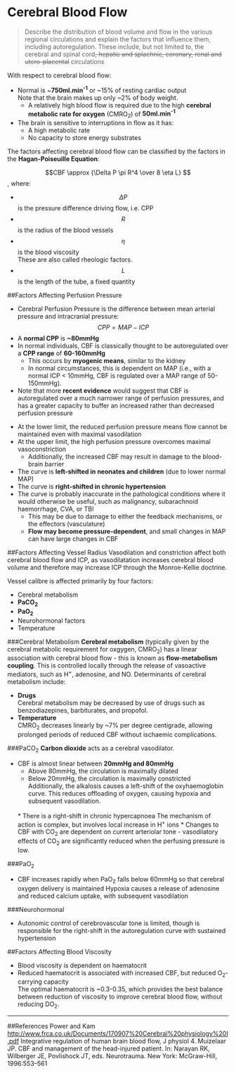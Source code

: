# Cerebral Blood Flow
> Describe the distribution of blood volume and flow in the various regional circulations and explain the factors that influence them, including autoregulation. These include, but not limited to, the cerebral and spinal cord~~, hepatic and splachnic, coronary, renal and utero-placental~~ circulations

With respect to cerebral blood flow:
* Normal is ~**750ml.min<sup>-1</sup>** or ~15% of resting cardiac output  
Note that the brain makes up only ~2% of body weight.
  * A relatively high blood flow is required due to the high **cerebral metabolic rate for oxygen** (CMRO<sub>2</sub>) of **50ml.min<sup>-1</sup>**
* The brain is sensitive to interruptions in flow as it has:
  *  A high metabolic rate
  *  No capacity to store energy substrates

The factors affecting cerebral blood flow can be classified by the factors in the **Hagan-Poiseuille Equation**:

$$CBF \approx {\Delta P \pi R^4 \over 8 \eta L} $$, where:
* $$\Delta P$$ is the pressure difference driving flow, i.e. CPP
* $$R$$ is the radius of the blood vessels
* $$\eta$$ is the blood viscosity  
These are also called rheologic factors.
* $$L$$ is the length of the tube, a fixed quantity

##Factors Affecting Perfusion Pressure
* Cerebral Perfusion Pressure is the difference between mean arterial pressure and intracranial pressure: $$CPP = MAP - ICP$$
* A **normal CPP** is **~80mmHg**
* In normal individuals, CBF is classically thought to be autoregulated over a **CPP range** of **60-160mmHg**
  * This occurs by **myogenic means**, similar to the kidney
  * In normal circumstances, this is dependent on MAP (i.e., with a normal ICP < 10mmHg, CBF is regulated over a MAP range of 50-150mmHg).
* Note that more **recent evidence** would suggest that CBF is autoregulated over a much narrower range of perfusion pressures, and has a greater capacity to buffer an increased rather than decreased perfusion pressure

<object data="resources\CPP-vs-CBF.svg" type="image/svg+xml"></object>


* At the lower limit, the reduced perfusion pressure means flow cannot be maintained even with maximal vasodilation
* At the upper limit, the high perfusion pressure overcomes maximal vasoconstriction
  *  Additionally, the increased CBF may result in damage to the blood-brain barrier
* The curve is **left-shifted in neonates and children** (due to lower normal MAP)
* The curve is **right-shifted in chronic hypertension**
* The curve is probably inaccurate in the pathological conditions where it would otherwise be useful, such as malignancy, subarachnoid haemorrhage, CVA, or TBI
  * This may be due to damage to either the feedback mechanisms, or the effectors (vasculature)
  * **Flow may become pressure-dependent**, and small changes in MAP can have large changes in CBF

##Factors Affecting Vessel Radius
Vasodilation and constriction affect both cerebral blood flow and ICP, as vasodilatation increases cerebral blood volume and therefore may increase ICP through the Monroe-Kellie doctrine.

Vessel calibre is affected primarily by four factors:
* Cerebral metabolism
* **PaCO<sub>2</sub>**
* **PaO<sub>2</sub>**
* Neurohormonal factors
* Temperature

###Cerebral Metabolism
**Cerebral metabolism** (typically given by the cerebral metabolic requirement for oxgygen, CMRO<sub>2</sub>) has a linear association with cerebral blood flow - this is known as **flow-metabolism coupling**. This is controlled locally through the release of vasoactive mediators, such as H<sup>+</sup>, adenosine, and NO. Determinants of cerebral metabolism include:
* **Drugs**  
  Cerebral metabolism may be decreased by use of drugs such as benzodiazepines, barbiturates, and propofol.
* **Temperature**  
 CMRO<sub>2</sub> decreases linearly by ~7% per degree centigrade, allowing prolonged periods of reduced CBF without ischaemic complications.

<object data="resources\temp-vs-CBF.svg" type="image/svg+xml"></object>


###PaCO<sub>2</sub>
**Carbon dioxide** acts as a cerebral vasodilator.
* CBF is almost linear between **20mmHg and 80mmHg**
  * Above 80mmHg, the circulation is maximally dilated
  * Below 20mmHg, the circulation is maximally constricted  
  Additionally, the alkalosis causes a left-shift of the oxyhaemoglobin curve. This reduces offloading of oxygen, causing hypoxia and subsequent vasodilation.
  <br>
  * There is a right-shift in chronic hypercapnoea  
  The mechanism of action is complex, but involves local increase in H<sup>+</sup> ions
  * Changes to CBF with CO<sub>2</sub> are dependent on current arteriolar tone - vasodilatory effects of CO<sub>2</sub> are significantly reduced when the perfusing pressure is low.

<object data="resources\PaCO2-vsCBF.svg" type="image/svg+xml"></object>



###PaO<sub>2</sub>
* CBF increases rapidly when PaO<sub>2</sub> falls below 60mmHg so that cerebral oxygen delivery is maintained
Hypoxia causes a release of adenosine and reduced calcium uptake, with subsequent vasodilation

<object data="resources\PaO2-vs-CBF.svg" type="image/svg+xml"></object>


###Neurohormonal
* Autonomic control of cerebrovascular tone is limited, though is responsible for the right-shift in the autoregulation curve with sustained hypertension


##Factors Affecting Blood Viscosity
* Blood viscosity is dependent on haematocrit
* Reduced haematocrit is associated with increased CBF, but reduced O<sub>2</sub>-carrying capacity  
The optimal haematocrit is ~0.3-0.35, which provides the best balance between reduction of viscosity to improve cerebral blood flow, without reducing DO<sub>2</sub>.


---
##References
Power and Kam
http://www.frca.co.uk/Documents/170907%20Cerebral%20physiology%20I.pdf
Integrative regulation of human brain blood flow, J physiol
4. Muizelaar JP. CBF and management of the head-injured patient. In: Narayan RK, Wilberger JE, Povlishock JT, eds. Neurotrauma. New York: McGraw-Hill, 1996:553–561